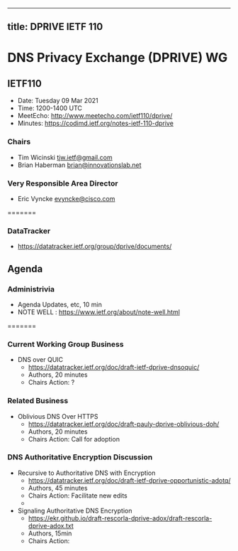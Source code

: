 
---
title: DPRIVE IETF 110
---
# DNS Privacy Exchange (DPRIVE) WG
## IETF110

* Date: Tuesday 09 Mar 2021
* Time: 1200-1400 UTC
* MeetEcho: http://www.meetecho.com/ietf110/dprive/
* Minutes: https://codimd.ietf.org/notes-ietf-110-dprive

### Chairs
* Tim Wicinski tjw.ietf@gmail.com
* Brian Haberman brian@innovationslab.net

### Very Responsible Area Director
* Eric Vyncke evyncke@cisco.com

=======

### DataTracker
* https://datatracker.ietf.org/group/dprive/documents/

## Agenda

### Administrivia

* Agenda Updates, etc,  10 min
* NOTE WELL : https://www.ietf.org/about/note-well.html

=======

### Current Working Group Business

*   DNS over QUIC
    - https://datatracker.ietf.org/doc/draft-ietf-dprive-dnsoquic/
    - Authors, 20 minutes
    - Chairs Action: ?

### Related Business

*   Oblivious DNS Over HTTPS
    - https://datatracker.ietf.org/doc/draft-pauly-dprive-oblivious-doh/
    - Authors, 20 minutes
    - Chairs Action: Call for adoption

### DNS Authoritative Encryption Discussion

*   Recursive to Authoritative DNS with Encryption
    - https://datatracker.ietf.org/doc/draft-ietf-dprive-opportunistic-adotq/
    - Authors, 45 minutes
    - Chairs Action: Facilitate new edits
    - 
*  Signaling Authoritative DNS Encryption 
    - https://ekr.github.io/draft-rescorla-dprive-adox/draft-rescorla-dprive-adox.txt 
    - Authors, 15min
    - Chairs Action:
